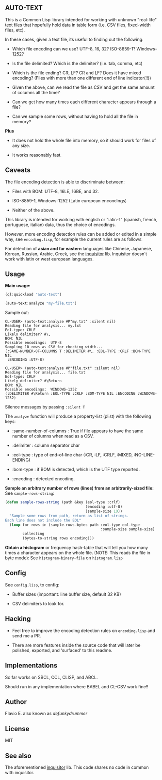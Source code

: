 ## AUTO-TEXT

This is a Common Lisp library intended for working with unknown "real-life" text files that hopefully hold data in table form (i.e. CSV files, fixed-width files, etc). 

In these cases, given a text file, its useful to finding out the following:

- Which file encoding can we use? UTF-8, 16, 32? ISO-8859-1? Windows-1252?

- Is the file delimited? Which is the delimiter? (i.e. tab, comma, etc)

- Which is the file ending? CR, LF? CR and LF? Does it have mixed encoding? (Files with more than one different end of line indicator(!!)) 

- Given the above, can we read the file as CSV and get the same amount of columns all the time?

- Can we get how many times each different character appears through a file?

- Can we sample some rows, without having to hold all the file in memory?

**Plus**

- It does not hold the whole file into memory, so it should work for files of any size.

- It works reasonably fast.

 ## Caveats
 
 The file encoding detection is able to discriminate between:
 
 - Files with BOM: UTF-8, 16LE, 16BE, and 32.
 
 - ISO-8859-1, Windows-1252 (Latin european encondings)
 
 - Neither of the above.
 
 This library is intended for working with english or "latin-1" (spanish, french, portuguese, italian) data, thus the choice of encodings.
 
 However, more encoding detection rules can be added or edited in a simple way, see `encoding.lisp`, for example the current rules are as follows:

For detection of **asian and far eastern** languages like Chinese, Japanese, Korean, Russian, Arabic, Greek, see the [inquisitor](https://github.com/t-sin/inquisitor) lib.  Inquisitor doesn't work with latin or west european languages.

## Usage

**Main usage:**

```lisp
(ql:quickload "auto-text")

(auto-text:analyze "my-file.txt") 
```

Sample out:

```
CL-USER> (auto-text:analyze #P"my.txt" :silent nil)
Reading file for analysis... my.txt
Eol-type: CRLF
Likely delimiter? #\,  
BOM: NIL 
Possible encodings:  UTF-8 
Sampling 10 rows as CSV for checking width...
(:SAME-NUMBER-OF-COLUMNS T :DELIMITER #\, :EOL-TYPE :CRLF :BOM-TYPE NIL
 :ENCODING :UTF-8)
 
CL-USER> (auto-text:analyze #P"file.txt" :silent nil)
Reading file for analysis... file.txt
Eol-type: CRLF
Likely delimiter? #\Return  
BOM: NIL 
Possible encodings:  WINDOWS-1252 
(:DELIMITER #\Return :EOL-TYPE :CRLF :BOM-TYPE NIL :ENCODING :WINDOWS-1252)
```
Silence messages by passing `:silent T`

The `analyze` function will produce a property-list (plist) with the following keys:

- :same-number-of-columns : True if file appears to have the same number of columns when read as a CSV.

- :delimiter : column separator char

- :eol-type : type of end-of-line char (:CR, :LF, :CRLF, :MIXED, :NO-LINE-ENDING)

- :bom-type : if BOM is detected, which is the UTF type reported.

- :encoding : detected encoding.


**Sample an arbitrary number of rows (lines) from an arbitrarily-sized file:** See `sample-rows-string`:

```lisp
(defun sample-rows-string (path &key (eol-type :crlf)
                                     (encoding :utf-8)
                                     (sample-size 10))
  "Sample some rows from path, return as list of strings.
Each line does not include the EOL"
  (loop for rows in (sample-rows-bytes path :eol-type eol-type
                                            :sample-size sample-size)
        collecting 
        (bytes-to-string rows encoding)))
```

**Obtain a histogram** or frequency hash-table that will tell you how many times a character appears on the whole file. (NOTE: This reads the file in byte mode): See `histogram-binary-file` on `histogram.lisp`

## Config

See `config.lisp`, to config:

- Buffer sizes (important: line buffer size, default 32 KB)

- CSV delimiters to look for.

## Hacking

- Feel free to improve the encoding detection rules on `encoding.lisp` and send me a PR.

- There are more features inside the source code that will later be polished, exported, and 'surfaced' to this readme. 

## Implementations

So far works on SBCL, CCL, CLISP, and ABCL.

Should run in any implementation where BABEL and CL-CSV work fine!!

## Author

Flavio E. also known as *defunkydrummer*

## License

MIT

## See also

The aforementioned [inquisitor](https://github.com/t-sin/inquisitor) lib. This code shares no code in common with inquisitor. 




